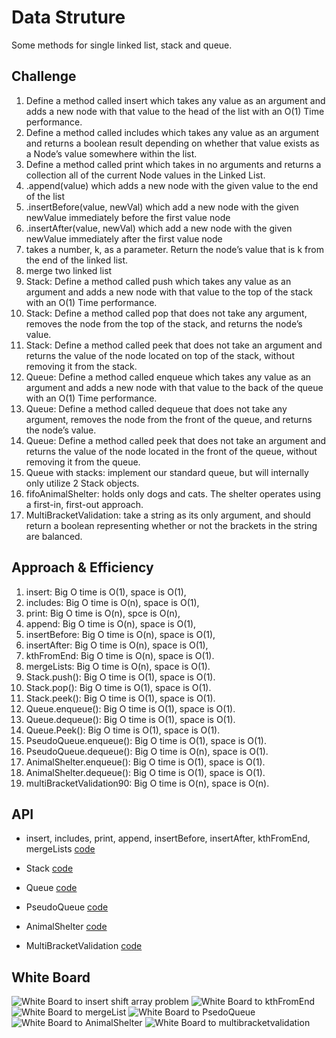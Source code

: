 # Data Struture
<!-- Short summary or background information -->
Some methods for single linked list, stack and queue.
## Challenge
<!-- Description of the challenge -->
1. Define a method called insert which takes any value as an argument and adds a new node with that value to the head of the list with an O(1) Time performance.
2. Define a method called includes which takes any value as an argument and returns a boolean result depending on whether that value exists as a Node’s value somewhere within the list.
3. Define a method called print which takes in no arguments and returns a collection all of the current Node values in the Linked List.
4. .append(value) which adds a new node with the given value to the end of the list
5. .insertBefore(value, newVal) which add a new node with the given newValue immediately before the first value node
6. .insertAfter(value, newVal) which add a new node with the given newValue immediately after the first value node
7. takes a number, k, as a parameter. Return the node’s value that is k from the end of the linked list.
8. merge two linked list
9. Stack: Define a method called push which takes any value as an argument and adds a new node with that value to the top of the stack with an O(1) Time performance.
10. Stack: Define a method called pop that does not take any argument, removes the node from the top of the stack, and returns the node’s value.
11. Stack: Define a method called peek that does not take an argument and returns the value of the node located on top of the stack, without removing it from the stack.
12. Queue: Define a method called enqueue which takes any value as an argument and adds a new node with that value to the back of the queue with an O(1) Time performance.
13. Queue: Define a method called dequeue that does not take any argument, removes the node from the front of the queue, and returns the node’s value.
14. Queue: Define a method called peek that does not take an argument and returns the value of the node located in the front of the queue, without removing it from the queue.
15. Queue with stacks:  implement our standard queue, but will internally only utilize 2 Stack objects.
16. fifoAnimalShelter: holds only dogs and cats. The shelter operates using a first-in, first-out approach.
17. MultiBracketValidation:  take a string as its only argument, and 
should return a boolean representing whether or not the brackets in the string are balanced.
## Approach & Efficiency
<!-- What approach did you take? Why? What is the Big O space/time for this approach? -->
1. insert: Big O time is O(1), space is O(1),
2. includes: Big O time is O(n), space is O(1),
3. print: Big O time is O(n), spce is O(n),
4. append: Big O time is O(n), space is O(1),
5. insertBefore: Big O time is O(n), space is O(1),
6. insertAfter: Big O time is O(n), space is O(1),
7. kthFromEnd: Big O time is O(n), space is O(1).
8. mergeLists: Big O time is O(n), space is O(1).
9. Stack.push(): Big O time is O(1), space is O(1). 
10. Stack.pop(): Big O time is O(1), space is O(1).
11. Stack.peek(): Big O time is O(1), space is O(1).
12. Queue.enqueue(): Big O time is O(1), space is O(1).
13. Queue.dequeue(): Big O time is O(1), space is O(1).
14. Queue.Peek(): Big O time is O(1), space is O(1).
15. PseudoQueue.enqueue(): Big O time is O(1), space is O(1). 
16. PseudoQueue.dequeue(): Big O time is O(n), space is O(1).
17. AnimalShelter.enqueue(): Big O time is O(1), space is O(1). 
18. AnimalShelter.dequeue(): Big O time is O(1), space is O(1). 
19. multiBracketValidation90: Big O time is O(n), space is O(n).
## API
<!-- Description of each method publicly available to your Linked List -->
- insert, includes, print, append, insertBefore, insertAfter, kthFromEnd, mergeLists
[code](./src/main/java/Data/linkedList/LinkedList.java)

- Stack [code](./src/main/java/stacksandqueues/Stack.java)
- Queue [code](./src/main/java/stacksandqueues/Queue.java)
- PseudoQueue [code](./src/main/java/queueWithStacks/PseudoQueue.java)
- AnimalShelter [code](./src/main/java/fifoAnimalShelter/AnimalShelter.java)
- MultiBracketValidation [code](./src/main/java/multibracketvalidation/MultiBracketValidation.java)
## White Board
![White Board to insert shift array problem](../assets/linkedList.jpg)
![White Board to kthFromEnd](../assets/linkedlist_kthFromEnd.jpg)
![White Board to mergeList](../assets/mergeLists.jpg)
![White Board to PsedoQueue](../assets/queueWithStacks.jpg)
![White Board to AnimalShelter](../assets/animalShelter.jpg)
![White Board to multibracketvalidation](../assets/multibracketvalidation.jpg)

